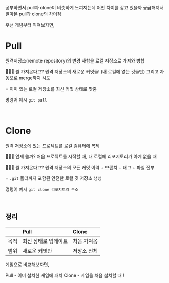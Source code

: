 공부하면서 pull과 clone이 비슷하게 느껴지는데 어떤 차이를 갖고 있을까 궁금해져서 알아본 pull과 clone의 차이점

우선 개념부터 익혀보자면,

# Pull
원격저장소(remote repository)의 변경 사항을 로컬 저장소로 가져와 병합

🙋🏻‍♀️ 뭘 가져온다고?
원격 저장소의 새로운 커밋들! (내 로컬에 없는 것들만)
그리고 자동으로 merge까지 시도

= 이미 있는 로컬 저장소를 최신 커밋 상태로 맞춤

명령어 예시 `git pull`

<br>

# Clone
원격 저장소에 있는 프로젝트를 로컬 컴퓨터에 복제

💁🏻‍♀️ 언제 쓸까?
처음 프로젝트를 시작할 때, 내 로컬에 리포지토리가 아예 없을 때

🙋🏻‍♀️ 뭘 가져온다고?
원격 저장소의 모든 커밋 이력 + 브랜치 + 태그 + 파일 전부

= `.git` 폴더까지 포함된 안전한 로컬 깃 저장소 생성

명령어 예시 `git clone 리포지토리 주소`


<br>

## 정리

|  | Pull | Clone |
|:---|:----|:------|
| 목적 | 최신 상태로 업데이트 | 처음 가져옴 |
| 범위 | 새로운 커밋만 | 저장소 전체 |

게임으로 비교해보자면,

Pull - 이미 설치한 게임에 패치
Clone - 게임을 처음 설치할 때 !


